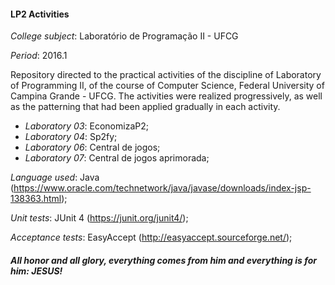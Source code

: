 #### LP2 Activities

_College subject_: Laboratório de Programação II - UFCG

_Period_: 2016.1

Repository directed to the practical activities of the discipline of Laboratory of Programming II, of the course of Computer Science, Federal University of Campina Grande - UFCG. The activities were realized progressively, as well as the patterning that had been applied gradually in each activity.

  - _Laboratory 03_: EconomizaP2;
  - _Laboratory 04_: Sp2fy;
  - _Laboratory 06_: Central de jogos;
  - _Laboratory 07_: Central de jogos aprimorada;

_Language used_: Java (https://www.oracle.com/technetwork/java/javase/downloads/index-jsp-138363.html);

_Unit tests_: JUnit 4 (https://junit.org/junit4/);

_Acceptance tests_: EasyAccept (http://easyaccept.sourceforge.net/);

##### _All honor and all glory, everything comes from him and everything is for him: JESUS!_
